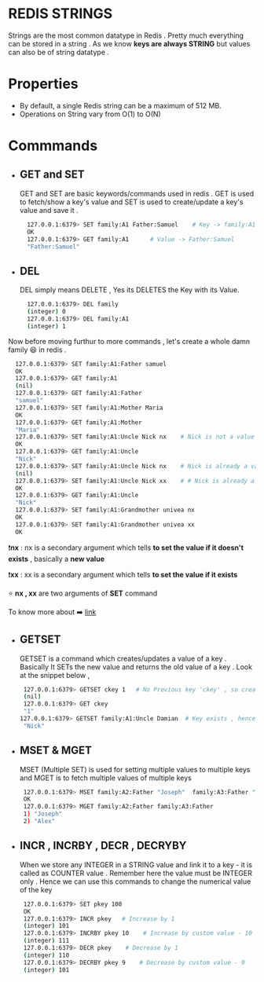 # REDIS STRINGS
Strings are the most common datatype in Redis . Pretty much everything can be stored in a string . As we know **keys are always STRING** but values can also be of string datatype .

# Properties
 - By default, a single Redis string can be a maximum of 512 MB.
 - Operations on String vary from O(1) to O(N)

# Commmands

  - ## GET and SET
    GET and SET are basic keywords/commands used in redis . GET is used to fetch/show a key's value and SET is used to create/update a key's value and save it .
    
    ```bash
      127.0.0.1:6379> SET family:A1 Father:Samuel    # Key -> family:A1
      OK
      127.0.0.1:6379> GET family:A1      # Value -> Father:Samuel
      "Father:Samuel"
    ```
  - ## DEL
    DEL simply means DELETE , Yes its DELETES the Key with its Value.

    ```bash
      127.0.0.1:6379> DEL family
      (integer) 0
      127.0.0.1:6379> DEL family:A1
      (integer) 1
    ```
 Now before moving furthur to more commands , let's create a whole damn family 😆 in redis .

 ```bash
   127.0.0.1:6379> SET family:A1:Father samuel
   OK
   127.0.0.1:6379> GET family:A1
   (nil)
   127.0.0.1:6379> GET family:A1:Father
   "samuel"
   127.0.0.1:6379> SET family:A1:Mother Maria
   OK
   127.0.0.1:6379> GET family:A1:Mother
   "Maria"
   127.0.0.1:6379> SET family:A1:Uncle Nick nx    # Nick is not a value
   OK
   127.0.0.1:6379> GET family:A1:Uncle
   "Nick"
   127.0.0.1:6379> SET family:A1:Uncle Nick nx    # Nick is already a value
   (nil)
   127.0.0.1:6379> SET family:A1:Uncle Nick xx    # # Nick is already a value
   OK
   127.0.0.1:6379> GET family:A1:Uncle
   "Nick"
   127.0.0.1:6379> SET family:A1:Grandmother univea nx
   OK
   127.0.0.1:6379> SET family:A1:Grandmother univea xx
   OK

 ```
❗**nx** : nx is a secondary argument which tells **to set the value if it doesn't exists** , basically a **new value**

❗**xx** : xx is a secondary argument which tells **to set the value if it exists**

⭐ **nx , xx** are two arguments of **SET** command

To know more about ➡️ [link](https://redis.io/docs/latest/commands/set/)

  - ## GETSET
    GETSET is a command which creates/updates a value of a key . Basically It SETs the new value and returns the old value of a key . Look at the snippet below ,
    
    ```bash
     127.0.0.1:6379> GETSET ckey 1   # No Previous key 'ckey' , so creating new and returning 'nil'
     (nil)
     127.0.0.1:6379> GET ckey
     "1"
    127.0.0.1:6379> GETSET family:A1:Uncle Damian  # Key exists , hence old value returned
     "Nick"
    ```
  - ## MSET & MGET
    MSET (Multiple SET) is used for setting multiple values to multiple keys and MGET is to fetch multiple values of multiple keys

    ```bash
     127.0.0.1:6379> MSET family:A2:Father "Joseph"  family:A3:Father "Alex"
     OK
     127.0.0.1:6379> MGET family:A2:Father family:A3:Father
     1) "Joseph"
     2) "Alex"
    ```
  - ## INCR , INCRBY , DECR , DECRYBY
    When we store any INTEGER in a STRING value and link it to a key - it is called as COUNTER value . Remember here the value must be INTEGER only . Hence we can use this commands to change the numerical value of the key
    
    ```bash
     127.0.0.1:6379> SET pkey 100
     OK
     127.0.0.1:6379> INCR pkey   # Increase by 1
     (integer) 101
     127.0.0.1:6379> INCRBY pkey 10    # Increase by custom value - 10
     (integer) 111
     127.0.0.1:6379> DECR pkey    # Decrease by 1
     (integer) 110
     127.0.0.1:6379> DECRBY pkey 9    # Decrease by custom value - 9
     (integer) 101
    ```


